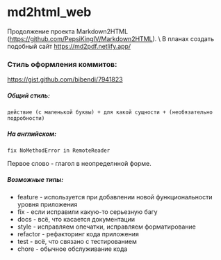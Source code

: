 # md2html_web

Продолжение проекта Markdown2HTML (https://github.com/PepsiKingIV/Markdown2HTML). \ 
В планах создать подобный сайт https://md2pdf.netlify.app/ 

### Стиль оформления коммитов:
https://gist.github.com/bibendi/7941823

##### Общий стиль:
```
действие (с маленькой буквы) + для какой сущности + (необязательно подробности)
```
##### На английском:
```
fix NoMethodError in RemoteReader
```
Первое слово - глагол в неопределнной форме.

##### Возможные типы:
* feature - используется при добавлении новой функциональности уровня приложения
* fix - если исправили какую-то серьезную багу
* docs - всё, что касается документации
* style - исправляем опечатки, исправляем форматирование
* refactor - рефакторинг кода приложения
* test - всё, что связано с тестированием
* chore - обычное обслуживание кода